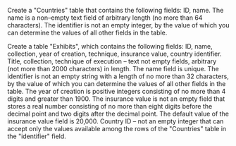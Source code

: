 Create a "Countries" table that contains the following fields: ID, name.
The name is a non–empty text field of arbitrary length (no more than 64 characters).
The identifier is not an empty integer, by the value of which you can determine the values
of all other fields in the table.
 
Create a table "Exhibits", which contains the following fields: ID,
name, collection, year of creation, technique, insurance value,
country identifier. Title, collection, technique of execution – text not empty fields, arbitrary (not
more than 2000 characters) in length. The name field is unique. The identifier is not an empty string
with a length of no more than 32 characters, by the value of which you can determine the values of all
other fields in the table. The year of creation is positive integers consisting of no more
than 4 digits and greater than 1900. The insurance value is not an empty field that stores
a real number consisting of no more than eight digits before the decimal point and two digits after
the decimal point. The default value of the insurance value field is 20,000. Country ID – not
an empty integer that can accept only the values available among the rows
of the "Countries" table in the "identifier" field.
